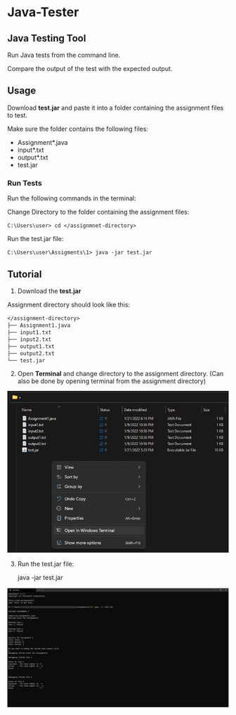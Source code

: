 # Java-Tester
## Java Testing Tool

Run Java tests from the command line.

Compare the output of the test with the expected output.

## Usage

Download **test.jar** and paste it into a folder containing the assignment files to test.

Make sure the folder contains the following files:
* Assignment*.java
* input*.txt
* output*.txt
* test.jar


### Run Tests

Run the following commands in the terminal:

Change Directory to the folder containing the assignment files:

    C:\Users\user> cd </assignmnet-directory>


Run the test.jar file:

    C:\Users\user\Assigments\1> java -jar test.jar


## Tutorial
1. Download the **test.jar**

Assignment directory should look like this:

    </assignment-directory>
    ├── Assignment1.java
    ├── input1.txt
    ├── input2.txt
    ├── output1.txt
    ├── output2.txt
    └── test.jar

2. Open **Terminal** and change directory to the assignment directory.
(Can also be done by opening terminal from the assignment directory)

![assignment-dir-cmd](https://github.com/punitarani/java-tester/blob/main/img/AssignmentDir.png?raw=true)

3. Run the test.jar file:


    java -jar test.jar


![test-jar-cmd](https://github.com/punitarani/java-tester/blob/main/img/TerminalTest.png?raw=true)


